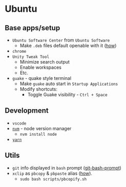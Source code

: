 # Ubuntu

## Base apps/setup

- `Ubuntu Software Center` from `Ubuntu Software`
  - Make `.deb` files default openable with it ([how](https://www.howtogeek.com/117709/how-to-change-your-default-applications-on-ubuntu-4-ways/))
- `chrome`
- `Unity Tweak Tool`
    - Minimize search output
    - Enable workspaces
    - Etc.
- `guake` - quake style terminal
  - Make `guake` auto start in `Startup Applications`
  - Modify shortcuts:
    - Toggle Guake visibility - `Ctrl + Space`

## Development

- `vscode`
- [`nvm`](https://github.com/creationix/nvm) - node version manager
  - `nvm install node`
- [`yarn`](https://yarnpkg.com/en/docs/install)

## Utils

- `git` info displayed in `bash` prompt ([git-bash-prompt](https://github.com/magicmonty/bash-git-prompt))
- `xclip` as `pbcopy` & `pbpaste` alias ([how](https://garywoodfine.com/use-pbcopy-on-ubuntu/)).
  - `sudo bash scripts/pbcopify.sh`
